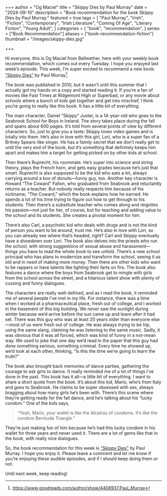 +++
author = "Og Maciel"
title = "Skippy Dies by Paul Murray"
date = "2024-09-10"
description = "Book recommendation for the book Skippy Dies by Paul Murray."
featured = true
tags = [
    "Paul Murray",
    "Irish",
    "Fiction",
    "Contemporary",
    "Irish Literature",
    "Coming Of Age",
    "Literary Fiction",
    "Young Adult",
]
categories = [
    "book",
    "recommendation",
]
series = ["Book Recommendation"]
aliases = ["book-recommendation-fiction"]
thumbnail = "/images/skippy-dies.jpg"

+++

Hi everyone, this is Og Maciel from Bellwether, here with your weekly book recommendation, which comes out every Tuesday. I hope you enjoyed last week’s episode. This week, I’m super excited to recommend a new book: <a href="https://amzn.to/3Xv1Qgu" rel="nofollow" target="_blank">"Skippy Dies"</a> by Paul Murray[^1].

The book was published in 2010, but it wasn’t until this summer that I actually got my hands on a copy and started reading it. If you’re a fan of movies like Fast Times at Ridgemont High or Superbad, or any movie about schools where a bunch of kids get together and get into mischief, I think you’re going to really like this book. It has a little bit of everything.

The main character, Daniel “Skippy” Juster, is a 14-year-old who goes to the Seabrook School for Boys in Ireland. The story takes place during the fall and spans about 600 pages. It’s told from several points of view by different characters. So, just to give you a taste: Skippy loves video games and is totally into them. He’s also in love with this girl, Lori, who is a super fan of a Britney Spears-like singer. He has a family secret that we don’t really get to until the very end of the book, but it’s something that definitely keeps him apart and makes him a target for getting picked on by other kids at school.

Then there’s Ruprecht, his roommate. He’s super into science and string theory, plays the French horn, and gets easy grades because he’s just that smart. Ruprecht is also supposed to be the kid who eats a lot, always carrying around a box of donuts—funny guy, too. Another key character is Howard “The Coward” Fallon, who graduated from Seabrook and reluctantly returns as a teacher. But nobody really respects him because of his nickname, “The Coward,” which the book explains how he earned. He spends a lot of his time trying to figure out how to get through to his students. Then there’s a substitute teacher who comes along and reignites his passion—not just for her, of course, but for teaching and adding value to the school and its students. She creates a pivotal moment for him.

There’s also Carl, a psychotic kid who deals with drugs and is not the kind of person you want to be around, trust me. He’s also in love with Lori, so you can already see where that’s headed, right? Carl and Skippy eventually have a showdown over Lori. The book also delves into the priests who run the school, with strong suggestions of sexual abuse and harassment—things you have to read the whole book to see unfold. There’s a new school principal who has plans to modernize and transform the school, seeing it as old and in need of making more money. Then there are other kids who want to be rappers or have talents like lighting their farts on fire. The book also features a dance where the boys from Seabrook get to mingle with girls from the school across the street, and a hilarious talent show with plenty of cussing and funny dialogues.

The characters are really well-defined, and as I read the book, it reminded me of several people I’ve met in my life. For instance, there was a time when I worked at a pharmaceutical place, fresh out of college, and I worked in the basement of this big building. We never saw the sunlight during winter because we’d arrive before the sun came up and leave after it had set. There was this guy who was at least 20 years older than everyone else—most of us were fresh out of college. He was always trying to be hip, using the same slang, claiming he was listening to the same music. Sadly, it was obvious that it was all forced, which was kind of funny in a not-mean way. We used to joke that one day we’d read in the paper that this guy had done something serious, something criminal. Every time he showed up, we’d look at each other, thinking, “Is this the time we’re going to learn the truth?”

The book also brought back memories of dance parties, gathering the courage to ask girls to dance. It really reminded me of a lot of things I’ve done in the past. This book has it all—a little bit of everything. I want to share a short quote from the book. It’s about this kid, Mario, who’s from Italy and goes to Seabrook. He claims to be super obsessed with sex, always bragging about how many girls he’s been with. There’s this scene where they’re getting ready for the fall dance, and he’s talking about his “lucky condom.” One of the kids says, 

> “Yeah, Mario, your wallet is like the Alcatraz of condoms. It’s like the condom Bermuda Triangle.”

They’re just making fun of him because he’s had this lucky condom in his wallet for three years and never used it. There are a lot of gems like that in the book, with really nice dialogues.

So, the book recommendation for this week is <a href="https://amzn.to/3Xv1Qgu" rel="nofollow" target="_blank">"Skippy Dies"</a> by Paul Murray. I hope you enjoy it. Please leave a comment and let me know if you’re enjoying these audible episodes, and if I should keep doing them or not. 

Until next week, keep reading!

[^1]: https://www.goodreads.com/author/show/4408937.Paul_Murray
